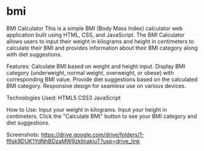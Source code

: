 # bmi
BMI Calculator
This is a simple BMI (Body Mass Index) calculator web application built using HTML, CSS, and JavaScript. The BMI Calculator allows users to input their weight in kilograms and height in centimeters to calculate their BMI and provides information about their BMI category along with diet suggestions.

Features:
Calculate BMI based on weight and height input.
Display BMI category (underweight, normal weight, overweight, or obese) with corresponding BMI value.
Provide diet suggestions based on the calculated BMI category.
Responsive design for seamless use on various devices.

Technologies Used:
HTML5
CSS3
JavaScript

How to Use:
Input your weight in kilograms.
Input your height in centimeters.
Click the "Calculate BMI" button to see your BMI category and diet suggestions.

Screenshots:
https://drive.google.com/drive/folders/1-ffIsk9DUK1YdNhBDzaMW9zkIlnakiuT?usp=drive_link


